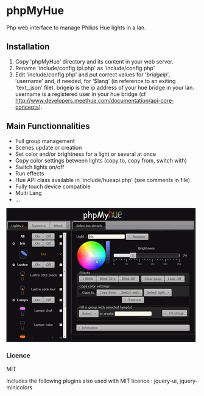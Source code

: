 # phpMyHue
Php web interface to manage Philips Hue lights in a lan.

## Installation
1. Copy 'phpMyHue' directory and its content in your web server.
2. Rename 'include/config.tpl.php' as 'include/config.php'
3. Edit 'include/config.php' and put correct values for '$bridgeip', '$username' and, if needed, for '$lang' (in reference to an exiting 'text_<lang>.json' file).
brigeip is the ip address of your hue bridge in your lan.
username is a registered user in your hue bridge (cf http://www.developers.meethue.com/documentation/api-core-concepts).

## Main Functionnalities
* Full group management
* Scenes update or creation
* Set color and/or brightness for a light or several at once
* Copy color settings between lights (copy to, copy from, switch with)
* Switch lights on/off
* Run effects
* Hue API class available in 'include/hueapi.php' (see comments in file)
* Fully touch device compatible
* Multi Lang
* ...

![screenshot](screen1_pmh.jpg)

### Licence
MIT

Includes the following plugins also used with MIT licence : jquery-ui, jquery-minicolors

